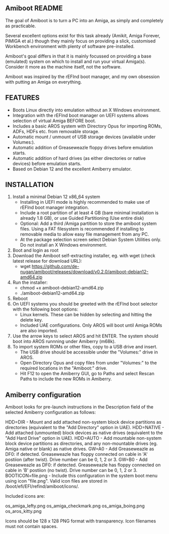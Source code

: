 ## Amiboot README ##

The goal of Amiboot is to turn a PC into an Amiga, as simply and completely as practicable.

Several excellent options exist for this task already (Amikit, Amiga Forever, PiMIGA et al.) though they mainly focus on providing a slick, customised Workbench environment with plenty of software pre-installed.

Amiboot's goal differs in that it is mainly focussed on providing a base (emulated) system on which to install and run your virtual Amiga(s). Consider it more as the machine itself, not the software.

Amiboot was inspired by the rEFInd boot manager, and my own obsession with putting an Amiga on everything.


## FEATURES ##

- Boots Linux directly into emulation without an X Windows environment.
- Integration with the rEFInd boot manager on UEFI systems allows selection of virtual Amiga BEFORE boot.
- Includes a basic AROS system with Directory Opus for importing ROMs, ADFs, HDFs etc. from removable storage.
- Automatic mount / unmount of USB storage devices (available under Volumes:).
- Automatic addition of Greaseweazle floppy drives before emulation starts.
- Automatic addition of hard drives (as either directories or native devices) before emulation starts.
- Based on Debian 12 and the excellent Amiberry emulator.


## INSTALLATION ##

1. Install a minimal Debian 12 x86_64 system
    - Installing in UEFI mode is highly recommended to make use of rEFInd boot manager integration.
    - Include a root partition of at least 4 GB (bare minimal installation is already 1.8 GB), or use Guided Partitioning (Use entire disk)
    - Optional: Add a third /Amiga partition to store the amiboot system files. Using a FAT filesystem is recommended if installing to removable media to allow easy file management from any PC.
    - At the package selection screen select Debian System Utilities only. Do not install an X Windows environment.
2. Boot and login as root
3. Download the Amiboot self-extracting installer, eg. with wget (check latest release for download URL):
    - wget https://github.com/de-nugan/amiboot/releases/download/v0.2.0/amiboot-debian12-amd64.zip
4. Run the installer:
    - chmod +x amiboot-debian12-amd64.zip
    - ./amiboot-debian12-amd64.zip
5. Reboot
6. On UEFI systems you should be greeted with the rEFInd boot selector with the following boot options:
    - Linux kernels. These can be hidden by selecting and hitting the delete key.
    - Included UAE configurations. Only AROS will boot until Amiga ROMs are also imported.
7. Use the arrow keys to select AROS and hit ENTER. The system should boot into AROS runnning under Amiberry (m68k).
8. To import system ROMs or other files, copy to a USB drive and insert.
    - The USB drive should be accessible under the "Volumes:" drive in AROS.
    - Open Directory Opus and copy files from under "Volumes:" to the required locations in the "Amiboot:" drive.
    - Hit F12 to open the Amiberry GUI, go to Paths and select Rescan Paths to include the new ROMs in Amiberry.


## Amiberry configuration ##

Amiboot looks for pre-launch instructions in the Description field of the selected Amiberry configuration as follows:

HDD=DIR             - Mount and add attached non-system block device partitions as directories (equivalent to the "Add Directory" option in UAE).
HDD=NATIVE          - Add attached (unmounted) block devices as native drives (equivalent to the "Add Hard Drive" option in UAE).
HDD=AUTO            - Add mountable non-system block device partitions as directories, and any non-mountable drives (eg. Amiga native or blank) as native drives.
GW=A0               - Add Greaseweazle as DF0: if detected. Greaseweazle has floppy connected on cable in 'A' postiion (after twist). Drive number can be 0, 1, 2 or 3.
GW=B0               - Add Greaseweazle as DF0: if detected. Greaseweazle has floppy connected on cable in 'B' postiion (no twist). Drive number can be 0, 1, 2 or 3.
BOOTICON=file.png   - Include this configuration in the system boot menu using icon "file.png". Valid icon files are stored in /boot/efi/EFI/refind/amiboot/icons/.

Included icons are:

os_amiga_lefty.png
os_amiga_checkmark.png
os_amiga_boing.png
os_aros_kitty.png

Icons should be 128 x 128 PNG format with transparency.
Icon filenames must not contain spaces.


###



